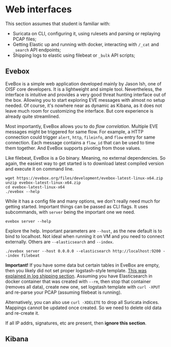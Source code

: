 # Web interfaces

This section assumes that student is familiar with:
* Suricata on CLI, configuring it, using rulesets and parsing or replaying PCAP files;
* Getting Elastic up and running with docker, interacting with `/_cat` and `_search` API endpoints;
* Shipping logs to elastic using filebeat or `_bulk` API scripts;

## Evebox

EveBox is a simple web application developed mainly by Jason Ish, one of OISF core developers. It is a lightweight and simple tool. Nevertheless, the interface is intuitive and provides a very good threat hunting interface out of the box. Allowing you to start exploring EVE messages with almost no setup needed. Of course, it's nowhere near as dynamic as Kibana, as it does not leave much room for customizing the interface. But core experience is already quite streamlined.

Most importantly, EveBox allows you to do *flow correlation*. Multiple EVE messages might be triggered for same flow. For example, a HTTP connection could trigger `alert`, `http`, `fileinfo`, and `flow` entry for same connection. Each message contains a `flow_id` that can be used to time them together. And EveBox supports pivoting from those values.

Like filebeat, EveBox is a Go binary. Meaning, no external dependencies. So again, the easiest way to get started is to download latest compiled version and execute it on command line.

```
wget https://evebox.org/files/development/evebox-latest-linux-x64.zip
unzip evebox-latest-linux-x64.zip
cd evebox-latest-linux-x64
./evebox --help
```

While it has a config file and many options, we don't really need much for getting started. Important things can be passed as CLI flags. It uses subcommands, with `server` being the important one we need.

```
evebox server --help
```

Explore the help. Important parameters are `--host`, as the new default is to bind to localhost. Not ideal when running it on VM and you need to connect externally. Others are `--elasticsearch` and `--index`.

```
./evebox server --host 0.0.0.0 --elasticsearch http://localhost:9200 --index filebeat
```

**Important!** If you have some data but certain tables in EveBox are empty, then you likely did not set proper logstash-style template. [This was explained in log shipping section](/Suricata/elastic-log-shipping). Assuming you have Elasticsearch in docker container that was created with `--rm`, then stop that container (removes all data), create new one, set logstash template with `curl -XPUT` and re-parse your PCAP (assuming filebeat is running).

Alternatively, you can also use `curl -XDELETE` to drop all Suricata indices. Mappings cannot be updated once created. So we need to delete old data and re-create it.

If all IP addrs, signatures, etc are present, then **ignore this section**.

## Kibana
